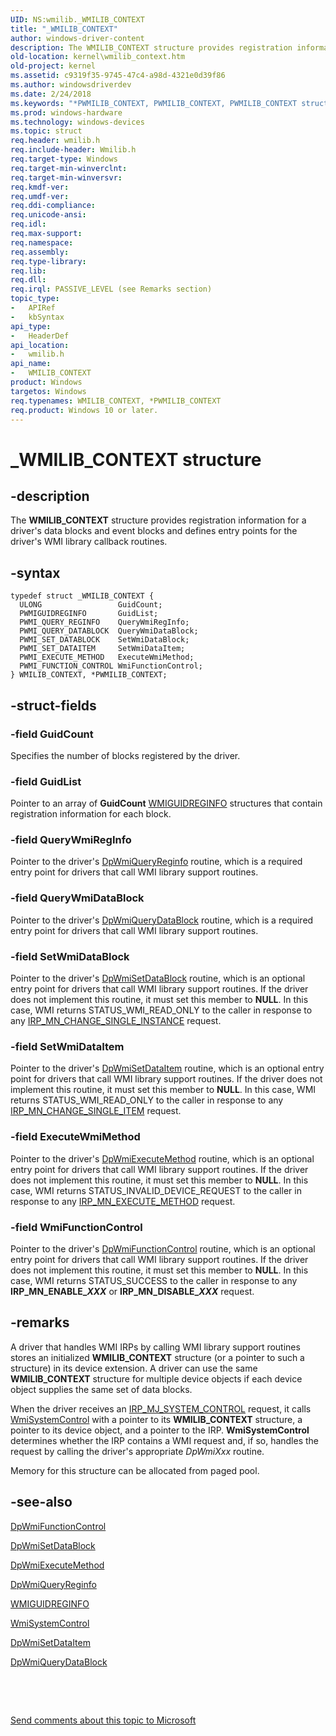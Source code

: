 ```yaml
---
UID: NS:wmilib._WMILIB_CONTEXT
title: "_WMILIB_CONTEXT"
author: windows-driver-content
description: The WMILIB_CONTEXT structure provides registration information for a driver's data blocks and event blocks and defines entry points for the driver's WMI library callback routines.
old-location: kernel\wmilib_context.htm
old-project: kernel
ms.assetid: c9319f35-9745-47c4-a98d-4321e0d39f86
ms.author: windowsdriverdev
ms.date: 2/24/2018
ms.keywords: "*PWMILIB_CONTEXT, PWMILIB_CONTEXT, PWMILIB_CONTEXT structure pointer [Kernel-Mode Driver Architecture], WMILIB_CONTEXT, WMILIB_CONTEXT structure [Kernel-Mode Driver Architecture], _WMILIB_CONTEXT, kernel.wmilib_context, kstruct_d_b6452306-8092-4c47-aacf-c3ccd558d1f5.xml, wmilib/PWMILIB_CONTEXT, wmilib/WMILIB_CONTEXT"
ms.prod: windows-hardware
ms.technology: windows-devices
ms.topic: struct
req.header: wmilib.h
req.include-header: Wmilib.h
req.target-type: Windows
req.target-min-winverclnt: 
req.target-min-winversvr: 
req.kmdf-ver: 
req.umdf-ver: 
req.ddi-compliance: 
req.unicode-ansi: 
req.idl: 
req.max-support: 
req.namespace: 
req.assembly: 
req.type-library: 
req.lib: 
req.dll: 
req.irql: PASSIVE_LEVEL (see Remarks section)
topic_type:
-	APIRef
-	kbSyntax
api_type:
-	HeaderDef
api_location:
-	wmilib.h
api_name:
-	WMILIB_CONTEXT
product: Windows
targetos: Windows
req.typenames: WMILIB_CONTEXT, *PWMILIB_CONTEXT
req.product: Windows 10 or later.
---
```


# _WMILIB_CONTEXT structure


## -description


The <b>WMILIB_CONTEXT</b> structure provides registration information for a driver's data blocks and event blocks and defines entry points for the driver's WMI library callback routines. 


## -syntax


````
typedef struct _WMILIB_CONTEXT {
  ULONG                 GuidCount;
  PWMIGUIDREGINFO       GuidList;
  PWMI_QUERY_REGINFO    QueryWmiRegInfo;
  PWMI_QUERY_DATABLOCK  QueryWmiDataBlock;
  PWMI_SET_DATABLOCK    SetWmiDataBlock;
  PWMI_SET_DATAITEM     SetWmiDataItem;
  PWMI_EXECUTE_METHOD   ExecuteWmiMethod;
  PWMI_FUNCTION_CONTROL WmiFunctionControl;
} WMILIB_CONTEXT, *PWMILIB_CONTEXT;
````


## -struct-fields




### -field GuidCount

Specifies the number of blocks registered by the driver.


### -field GuidList

Pointer to an array of <b>GuidCount</b> <a href="..\wmilib\ns-wmilib-_wmiguidreginfo.md">WMIGUIDREGINFO</a> structures that contain registration information for each block.


### -field QueryWmiRegInfo

Pointer to the driver's <a href="..\wmilib\nc-wmilib-wmi_query_reginfo_callback.md">DpWmiQueryReginfo</a> routine, which is a required entry point for drivers that call WMI library support routines.


### -field QueryWmiDataBlock

Pointer to the driver's <a href="..\wmilib\nc-wmilib-wmi_query_datablock_callback.md">DpWmiQueryDataBlock</a> routine, which is a required entry point for drivers that call WMI library support routines.


### -field SetWmiDataBlock

Pointer to the driver's <a href="..\wmilib\nc-wmilib-wmi_set_datablock_callback.md">DpWmiSetDataBlock</a> routine, which is an optional entry point for drivers that call WMI library support routines. If the driver does not implement this routine, it must set this member to <b>NULL</b>. In this case, WMI returns STATUS_WMI_READ_ONLY to the caller in response to any <a href="https://msdn.microsoft.com/library/windows/hardware/ff550831">IRP_MN_CHANGE_SINGLE_INSTANCE</a> request.


### -field SetWmiDataItem

Pointer to the driver's <a href="..\wmilib\nc-wmilib-wmi_set_dataitem_callback.md">DpWmiSetDataItem</a> routine, which is an optional entry point for drivers that call WMI library support routines. If the driver does not implement this routine, it must set this member to <b>NULL</b>. In this case, WMI returns STATUS_WMI_READ_ONLY to the caller in response to any <a href="https://msdn.microsoft.com/library/windows/hardware/ff550836">IRP_MN_CHANGE_SINGLE_ITEM</a> request.


### -field ExecuteWmiMethod

Pointer to the driver's <a href="..\wmilib\nc-wmilib-wmi_execute_method_callback.md">DpWmiExecuteMethod</a> routine, which is an optional entry point for drivers that call WMI library support routines. If the driver does not implement this routine, it must set this member to <b>NULL</b>. In this case, WMI returns STATUS_INVALID_DEVICE_REQUEST to the caller in response to any <a href="https://msdn.microsoft.com/library/windows/hardware/ff550868">IRP_MN_EXECUTE_METHOD</a> request.


### -field WmiFunctionControl

Pointer to the driver's <a href="..\wmilib\nc-wmilib-wmi_function_control_callback.md">DpWmiFunctionControl</a> routine, which is an optional entry point for drivers that call WMI library support routines. If the driver does not implement this routine, it must set this member to <b>NULL</b>. In this case, WMI returns STATUS_SUCCESS to the caller in response to any <b>IRP_MN_ENABLE_<i>XXX</i></b> or <b>IRP_MN_DISABLE_<i>XXX</i></b> request.


## -remarks



A driver that handles WMI IRPs by calling WMI library support routines stores an initialized <b>WMILIB_CONTEXT</b> structure (or a pointer to such a structure) in its device extension. A driver can use the same <b>WMILIB_CONTEXT</b> structure for multiple device objects if each device object supplies the same set of data blocks. 

When the driver receives an <a href="https://msdn.microsoft.com/library/windows/hardware/ff550813">IRP_MJ_SYSTEM_CONTROL</a> request, it calls <a href="..\wmilib\nf-wmilib-wmisystemcontrol.md">WmiSystemControl</a> with a pointer to its <b>WMILIB_CONTEXT</b> structure, a pointer to its device object, and a pointer to the IRP. <b>WmiSystemControl</b> determines whether the IRP contains a WMI request and, if so, handles the request by calling the driver's appropriate <i>DpWmiXxx</i> routine.

Memory for this structure can be allocated from paged pool.




## -see-also

<a href="..\wmilib\nc-wmilib-wmi_function_control_callback.md">DpWmiFunctionControl</a>



<a href="..\wmilib\nc-wmilib-wmi_set_datablock_callback.md">DpWmiSetDataBlock</a>



<a href="..\wmilib\nc-wmilib-wmi_execute_method_callback.md">DpWmiExecuteMethod</a>



<a href="..\wmilib\nc-wmilib-wmi_query_reginfo_callback.md">DpWmiQueryReginfo</a>



<a href="..\wmilib\ns-wmilib-_wmiguidreginfo.md">WMIGUIDREGINFO</a>



<a href="..\wmilib\nf-wmilib-wmisystemcontrol.md">WmiSystemControl</a>



<a href="..\wmilib\nc-wmilib-wmi_set_dataitem_callback.md">DpWmiSetDataItem</a>



<a href="..\wmilib\nc-wmilib-wmi_query_datablock_callback.md">DpWmiQueryDataBlock</a>



 

 

<a href="mailto:wsddocfb@microsoft.com?subject=Documentation%20feedback [kernel\kernel]:%20WMILIB_CONTEXT structure%20 RELEASE:%20(2/24/2018)&amp;body=%0A%0APRIVACY STATEMENT%0A%0AWe use your feedback to improve the documentation. We don't use your email address for any other purpose, and we'll remove your email address from our system after the issue that you're reporting is fixed. While we're working to fix this issue, we might send you an email message to ask for more info. Later, we might also send you an email message to let you know that we've addressed your feedback.%0A%0AFor more info about Microsoft's privacy policy, see http://privacy.microsoft.com/en-us/default.aspx." title="Send comments about this topic to Microsoft">Send comments about this topic to Microsoft</a>

